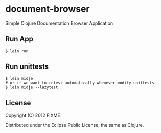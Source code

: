 # document-browser

Simple Clojure Documentation Browser Application

## Run App

    $ lein run

## Run unittests

    $ lein midje
    # or if we want to retest automatically whenever modify unittests:
    $ lein midje --lazytest

## License

Copyright (C) 2012 FIXME

Distributed under the Eclipse Public License, the same as Clojure.

